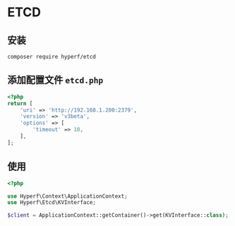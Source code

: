 # ETCD

## 安装

```
composer require hyperf/etcd
```

## 添加配置文件 `etcd.php`

```php
<?php
return [
    'uri' => 'http://192.168.1.200:2379',
    'version' => 'v3beta',
    'options' => [
        'timeout' => 10,
    ],
];
```

## 使用

```php
<?php

use Hyperf\Context\ApplicationContext;
use Hyperf\Etcd\KVInterface;

$client = ApplicationContext::getContainer()->get(KVInterface::class);
```
